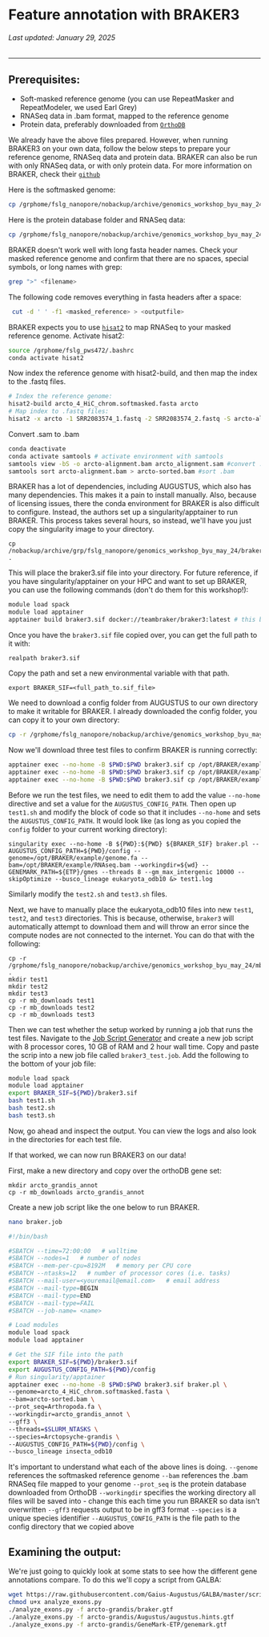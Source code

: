 # Feature annotation with BRAKER3
###### Last updated: January 29, 2025
------------------------------------------------------------------------

## Prerequisites: 

- Soft-masked reference genome (you can use RepeatMasker and RepeatModeler, we used Earl Grey)
- RNASeq data in .bam format, mapped to the reference genome
- Protein data, preferably downloaded from [`OrthoDB`](https://bioinf.uni-greifswald.de/bioinf/partitioned_odb11/)

We already have the above files prepared. However, when running BRAKER3 on your own data, follow the below steps to prepare your reference genome, RNASeq data and protein data. BRAKER can also be run with only RNASeq data, or with only protein data. For more information on BRAKER, check their [`github`](https://github.com/Gaius-Augustus/BRAKER#f19)

Here is the softmasked genome:

```bash
cp /grphome/fslg_nanopore/nobackup/archive/genomics_workshop_byu_may_24/arcto_4_HiC_chrom_EarlGrey/arcto_4_HiC_chrom_summaryFiles/arcto_4_HiC_chrom.softmasked.fasta .
```

Here is the protein database folder and RNASeq data:

```bash
cp /grphome/fslg_nanopore/nobackup/archive/genomics_workshop_byu_may_24/braker-files/* .
```

BRAKER doesn't work well with long fasta header names. Check your masked reference genome and confirm that there are no spaces, special symbols, or long names with grep:

```bash
grep ">" <filename>
```

The following code removes everything in fasta headers after a space:

```bash
 cut -d ' ' -f1 <masked_reference> > <outputfile>
```

BRAKER expects you to use [`hisat2`](https://daehwankimlab.github.io/hisat2/download/) to map RNASeq to your masked reference genome. Activate hisat2:

```bash
source /grphome/fslg_pws472/.bashrc
conda activate hisat2
```

Now index the reference genome with hisat2-build, and then map the index to the .fastq files.

```bash
# Index the reference genome:
hisat2-build arcto_4_HiC_chrom.softmasked.fasta arcto
# Map index to .fastq files:
hisat2 -x arcto -1 SRR2083574_1.fastq -2 SRR2083574_2.fastq -S arcto-alignment.bam
```

Convert .sam to .bam
```bash
conda deactivate
conda activate samtools # activate environment with samtools
samtools view -bS -o arcto-alignment.bam arcto_alignment.sam #convert .sam to .bam
samtools sort arcto-alignment.bam > arcto-sorted.bam #sort .bam
```

BRAKER has a lot of dependencies, including AUGUSTUS, which also has many dependencies. This makes it a pain to install manually. Also, because of licensing issues, there the conda environment for BRAKER is also difficult to configure. Instead, the authors set up a singularity/apptainer to run BRAKER. This process takes several hours, so instead, we'll have you just copy the singularity image to your directory.

```
cp /nobackup/archive/grp/fslg_nanopore/genomics_workshop_byu_may_24/braker3.sif .
```

This will place the braker3.sif file into your directory. For future reference, if you have singularity/apptainer on your HPC and want to set up BRAKER, you can use the following commands (don't do them for this workshop!):

```bash
module load spack
module load apptainer
apptainer build braker3.sif docker://teambraker/braker3:latest # this builds the .sif file which singularity/apptainer will need to run BRAKER
```

Once you have the `braker3.sif` file copied over, you can get the full path to it with:

```
realpath braker3.sif
```

Copy the path and set a new environmental variable with that path.

```
export BRAKER_SIF=<full_path_to.sif_file>
```

We need to download a config folder from AUGUSTUS to our own directory to make it writable for BRAKER. I already downloaded the config folder, you can copy it to your own directory: 

```bash
cp -r /grphome/fslg_nanopore/nobackup/archive/genomics_workshop_byu_may_24/config/ .
```

Now we'll download three test files to confirm BRAKER is running correctly:

```bash
apptainer exec --no-home -B $PWD:$PWD braker3.sif cp /opt/BRAKER/example/singularity-tests/test1.sh .
apptainer exec --no-home -B $PWD:$PWD braker3.sif cp /opt/BRAKER/example/singularity-tests/test2.sh .
apptainer exec --no-home -B $PWD:$PWD braker3.sif cp /opt/BRAKER/example/singularity-tests/test3.sh .
```

Before we run the test files, we need to edit them to add the value `--no-home` directive and set a value for the `AUGUSTUS_CONFIG_PATH`. Then open up `test1.sh` and modify the block of code so that it includes `--no-home` and sets the `AUGUSTUS_CONFIG_PATH`. It would look like (as long as you copied the `config` folder to your current working directory):

```
singularity exec --no-home -B ${PWD}:${PWD} ${BRAKER_SIF} braker.pl --AUGUSTUS_CONFIG_PATH=${PWD}/config --genome=/opt/BRAKER/example/genome.fa --bam=/opt/BRAKER/example/RNAseq.bam --workingdir=${wd} --GENEMARK_PATH=${ETP}/gmes --threads 8 --gm_max_intergenic 10000 --skipOptimize --busco_lineage eukaryota_odb10 &> test1.log
```

Similarly modify the `test2.sh` and `test3.sh` files.

Next, we have to manually place the eukaryota_odb10 files into new `test1`, `test2`, and `test3` directories. This is because, otherwise, `braker3` will automatically attempt to download them and will throw an error since the compute nodes are not connected to the internet. You can do that with the following:

```
cp -r /grphome/fslg_nanopore/nobackup/archive/genomics_workshop_byu_may_24/mb_downloads .
mkdir test1
mkdir test2
mkdir test3
cp -r mb_downloads test1
cp -r mb_downloads test2
cp -r mb_downloads test3
```

Then we can test whether the setup worked by running a job that runs the test files. Navigate to the [Job Script Generator](https://rc.byu.edu/documentation/slurm/script-generator) and create a new job script with 8 processor cores, 10 GB of RAM and 2 hour wall time. Copy and paste the scrip into a new job file called `braker3_test.job`. Add the following to the bottom of your job file:

```bash
module load spack
module load apptainer
export BRAKER_SIF=${PWD}/braker3.sif
bash test1.sh
bash test2.sh
bash test3.sh
```

Now, go ahead and inspect the output. You can view the logs and also look in the directories for each test file.

If that worked, we can now run BRAKER3 on our data! 

First, make a new directory and copy over the orthoDB gene set:

```
mkdir arcto_grandis_annot
cp -r mb_downloads arcto_grandis_annot
```

Create a new job script like the one below to run BRAKER. 


```bash
nano braker.job
```

```bash
#!/bin/bash

#SBATCH --time=72:00:00   # walltime
#SBATCH --nodes=1   # number of nodes
#SBATCH --mem-per-cpu=8192M   # memory per CPU core
#SBATCH --ntasks=12   # number of processor cores (i.e. tasks)
#SBATCH --mail-user=<youremail@email.com>   # email address
#SBATCH --mail-type=BEGIN
#SBATCH --mail-type=END
#SBATCH --mail-type=FAIL
#SBATCH --job-name= <name>

# Load modules
module load spack
module load apptainer

# Get the SIF file into the path
export BRAKER_SIF=${PWD}/braker3.sif
export AUGUSTUS_CONFIG_PATH=${PWD}/config
# Run singularity/apptainer
apptainer exec --no-home -B $PWD:$PWD braker3.sif braker.pl \
--genome=arcto_4_HiC_chrom.softmasked.fasta \
--bam=arcto-sorted.bam \
--prot_seq=Arthropoda.fa \
--workingdir=arcto_grandis_annot \
--gff3 \
--threads=$SLURM_NTASKS \
--species=Arctopsyche-grandis \
--AUGUSTUS_CONFIG_PATH=${PWD}/config \
--busco_lineage insecta_odb10
```

It's important to understand what each of the above lines is doing. 
`--genome` references the softmasked reference genome 
`--bam` references the .bam RNASeq file mapped to your genome
`--prot_seq` is the protein database downloaded from OrthoDB
`--workingdir` specifies the working directory all files will be saved into - change this each time you run BRAKER so data isn't overwritten
`--gff3` requests output to be in gff3 format
`--species` is a unique species identifier
`--AUGUSTUS_CONFIG_PATH` is the file path to the config directory that we copied above

## Examining the output:

We're just going to quickly look at some stats to see how the different gene annotations compare. To do this we'll copy a script from GALBA:

```bash
wget https://raw.githubusercontent.com/Gaius-Augustus/GALBA/master/scripts/analyze_exons.py
chmod u+x analyze_exons.py
./analyze_exons.py -f arcto-grandis/braker.gtf
./analyze_exons.py -f arcto-grandis/Augustus/augustus.hints.gtf
./analyze_exons.py -f arcto-grandis/GeneMark-ETP/genemark.gtf
```
